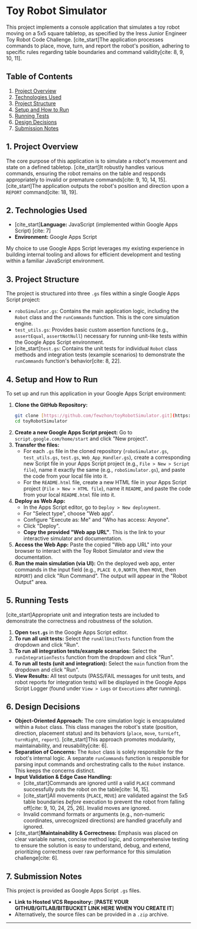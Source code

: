 # Toy Robot Simulator

This project implements a console application that simulates a toy robot moving on a 5x5 square tabletop, as specified by the Iress Junior Engineer Toy Robot Code Challenge. [cite_start]The application processes commands to place, move, turn, and report the robot's position, adhering to specific rules regarding table boundaries and command validity[cite: 8, 9, 10, 11].

## Table of Contents
1.  [Project Overview](#project-overview)
2.  [Technologies Used](#technologies-used)
3.  [Project Structure](#project-structure)
4.  [Setup and How to Run](#setup-and-how-to-run)
5.  [Running Tests](#running-tests)
6.  [Design Decisions](#design-decisions)
7.  [Submission Notes](#submission-notes)

## 1. Project Overview

The core purpose of this application is to simulate a robot's movement and state on a defined tabletop. [cite_start]It robustly handles various commands, ensuring the robot remains on the table and responds appropriately to invalid or premature commands[cite: 9, 10, 14, 15]. [cite_start]The application outputs the robot's position and direction upon a `REPORT` command[cite: 18, 19].

## 2. Technologies Used

* [cite_start]**Language:** JavaScript (implemented within Google Apps Script) [cite: 7]
* **Environment:** Google Apps Script

My choice to use Google Apps Script leverages my existing experience in building internal tooling and allows for efficient development and testing within a familiar JavaScript environment.

## 3. Project Structure

The project is structured into three `.gs` files within a single Google Apps Script project:

* `roboSimulator.gs`: Contains the main application logic, including the `Robot` class and the `runCommands` function. This is the core simulation engine.
* `test_utils.gs`: Provides basic custom assertion functions (e.g., `assertEqual`, `assertNotNull`) necessary for running unit-like tests within the Google Apps Script environment.
* [cite_start]`test.gs`: Contains the unit tests for individual `Robot` class methods and integration tests (example scenarios) to demonstrate the `runCommands` function's behavior[cite: 8, 22].

## 4. Setup and How to Run

To set up and run this application in your Google Apps Script environment:

1.  **Clone the GitHub Repository:**
    ```bash
    git clone [https://github.com/fewzhon/toyRobotSimulator.git](https://github.com/fewzhon/toyRobotSimulator.git)
    cd toyRobotSimulator
    ```
2.  **Create a new Google Apps Script project:** Go to `script.google.com/home/start` and click "New project".
3.  **Transfer the files:**
    * For each `.gs` file in the cloned repository (`roboSimulator.gs`, `test_utils.gs`, `test.gs`, `Web_App_Handler.gs`), create a corresponding new Script file in your Apps Script project (e.g., `File > New > Script file`), name it exactly the same (e.g., `roboSimulator.gs`), and paste the code from your local file into it.
    * For the `README.html` file, create a new HTML file in your Apps Script project (`File > New > HTML file`), name it `README`, and paste the code from your local `README.html` file into it.
4.  **Deploy as Web App:**
    * In the Apps Script editor, go to `Deploy > New deployment`.
    * For "Select type", choose "Web app".
    * Configure "Execute as: Me" and "Who has access: Anyone".
    * Click "Deploy".
    * **Copy the provided "Web app URL"**. This is the link to your interactive simulator and documentation.
5.  **Access the Web App:** Paste the copied "Web app URL" into your browser to interact with the Toy Robot Simulator and view the documentation.
6.  **Run the main simulation (via UI):** On the deployed web app, enter commands in the input field (e.g., `PLACE 0,0,NORTH`, then `MOVE`, then `REPORT`) and click "Run Command". The output will appear in the "Robot Output" area.

## 5. Running Tests

[cite_start]Appropriate unit and integration tests are included to demonstrate the correctness and robustness of the solution.

1.  **Open `test.gs`** in the Google Apps Script editor.
2.  **To run all unit tests:** Select the `runAllUnitTests` function from the dropdown and click "Run".
3.  **To run all integration tests/example scenarios:** Select the `runIntegrationTests` function from the dropdown and click "Run".
4.  **To run all tests (unit and integration):** Select the `main` function from the dropdown and click "Run".
5.  **View Results:** All test outputs (PASS/FAIL messages for unit tests, and robot reports for integration tests) will be displayed in the Google Apps Script Logger (found under `View > Logs` or `Executions` after running).

## 6. Design Decisions

* **Object-Oriented Approach:** The core simulation logic is encapsulated within a `Robot` class. This class manages the robot's state (position, direction, placement status) and its behaviors (`place`, `move`, `turnLeft`, `turnRight`, `report`). [cite_start]This approach promotes modularity, maintainability, and reusability[cite: 6].
* **Separation of Concerns:** The `Robot` class is solely responsible for the robot's internal logic. A separate `runCommands` function is responsible for parsing input commands and orchestrating calls to the `Robot` instance. This keeps the concerns distinct.
* **Input Validation & Edge Case Handling:**
    * [cite_start]Commands are ignored until a valid `PLACE` command successfully puts the robot on the table[cite: 14, 15].
    * [cite_start]All movements (`PLACE`, `MOVE`) are validated against the 5x5 table boundaries *before* execution to prevent the robot from falling off[cite: 9, 10, 24, 25, 26]. Invalid moves are ignored.
    * Invalid command formats or arguments (e.g., non-numeric coordinates, unrecognized directions) are handled gracefully and ignored.
* [cite_start]**Maintainability & Correctness:** Emphasis was placed on clear variable names, concise method logic, and comprehensive testing to ensure the solution is easy to understand, debug, and extend, prioritizing correctness over raw performance for this simulation challenge[cite: 6].

## 7. Submission Notes

This project is provided as Google Apps Script `.gs` files.

* **Link to Hosted VCS Repository:** [**PASTE YOUR GITHUB/GITLAB/BITBUCKET LINK HERE WHEN YOU CREATE IT**]
* Alternatively, the source files can be provided in a `.zip` archive.

---